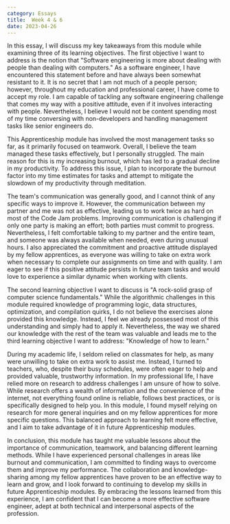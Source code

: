 ```yaml
---
category: Essays
title:  Week 4 & 6
date: 2023-04-26
---
```


In this essay, I will discuss my key takeaways from this module while examining three of its learning objectives. The first objective I want to address is the notion that "Software engineering is more about dealing with people than dealing with computers." As a software engineer, I have encountered this statement before and have always been somewhat resistant to it. It is no secret that I am not much of a people person; however, throughout my education and professional career, I have come to accept my role. I am capable of tackling any software engineering challenge that comes my way with a positive attitude, even if it involves interacting with people. Nevertheless, I believe I would not be content spending most of my time conversing with non-developers and handling management tasks like senior engineers do.

This Apprenticeship module has involved the most management tasks so far, as it primarily focused on teamwork. Overall, I believe the team managed these tasks effectively, but I personally struggled. The main reason for this is my increasing burnout, which has led to a gradual decline in my productivity. To address this issue, I plan to incorporate the burnout factor into my time estimates for tasks and attempt to mitigate the slowdown of my productivity through meditation.

The team's communication was generally good, and I cannot think of any specific ways to improve it. However, the communication between my partner and me was not as effective, leading us to work twice as hard on most of the Code Jam problems. Improving communication is challenging if only one party is making an effort; both parties must commit to progress. Nevertheless, I felt comfortable talking to my partner and the entire team, and someone was always available when needed, even during unusual hours. I also appreciated the commitment and proactive attitude displayed by my fellow apprentices, as everyone was willing to take on extra work when necessary to complete our assignments on time and with quality. I am eager to see if this positive attitude persists in future team tasks and would love to experience a similar dynamic when working with clients.

The second learning objective I want to discuss is "A rock-solid grasp of computer science fundamentals." While the algorithmic challenges in this module required knowledge of programming logic, data structures, optimization, and compilation quirks, I do not believe the exercises alone provided this knowledge. Instead, I feel we already possessed most of this understanding and simply had to apply it. Nevertheless, the way we shared our knowledge with the rest of the team was valuable and leads me to the third learning objective I want to address: "Knowledge of how to learn."

During my academic life, I seldom relied on classmates for help, as many were unwilling to take on extra work to assist me. Instead, I turned to teachers, who, despite their busy schedules, were often eager to help and provided valuable, trustworthy information. In my professional life, I have relied more on research to address challenges I am unsure of how to solve. While research offers a wealth of information and the convenience of the internet, not everything found online is reliable, follows best practices, or is specifically designed to help you. In this module, I found myself relying on research for more general inquiries and on my fellow apprentices for more specific questions. This balanced approach to learning felt more effective, and I aim to take advantage of it in future Apprenticeship modules.

In conclusion, this module has taught me valuable lessons about the importance of communication, teamwork, and balancing different learning methods. While I have experienced personal challenges in areas like burnout and communication, I am committed to finding ways to overcome them and improve my performance. The collaboration and knowledge-sharing among my fellow apprentices have proven to be an effective way to learn and grow, and I look forward to continuing to develop my skills in future Apprenticeship modules. By embracing the lessons learned from this experience, I am confident that I can become a more effective software engineer, adept at both technical and interpersonal aspects of the profession.
